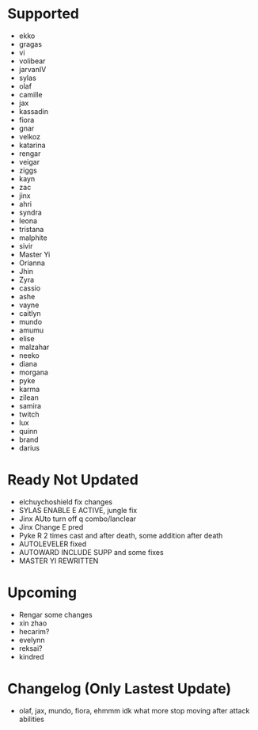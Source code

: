 # Supported
- ekko
- gragas
- vi
- volibear
- jarvanIV
- sylas
- olaf
- camille
- jax
- kassadin
- fiora
- gnar
- velkoz
- katarina
- rengar
- veigar
- ziggs
- kayn
- zac
- jinx
- ahri
- syndra
- leona
- tristana
- malphite
- sivir
- Master Yi
- Orianna
- Jhin
- Zyra
- cassio
- ashe
- vayne
- caitlyn
- mundo
- amumu
- elise
- malzahar
- neeko
- diana
- morgana
- pyke
- karma
- zilean
- samira
- twitch
- lux
- quinn
- brand
- darius

# Ready Not Updated
- elchuychoshield fix changes
- SYLAS ENABLE E ACTIVE, jungle fix
- Jinx AUto turn off q combo/lanclear
- Jinx Change E pred
- Pyke R 2 times cast and after death, some addition after death
- AUTOLEVELER fixed
- AUTOWARD INCLUDE SUPP and some fixes
- MASTER YI REWRITTEN

# Upcoming
- Rengar some changes
- xin zhao
- hecarim?
- evelynn
- reksai?
- kindred

# Changelog (Only Lastest Update)
- olaf, jax, mundo, fiora, ehmmm idk what more stop moving after attack abilities
